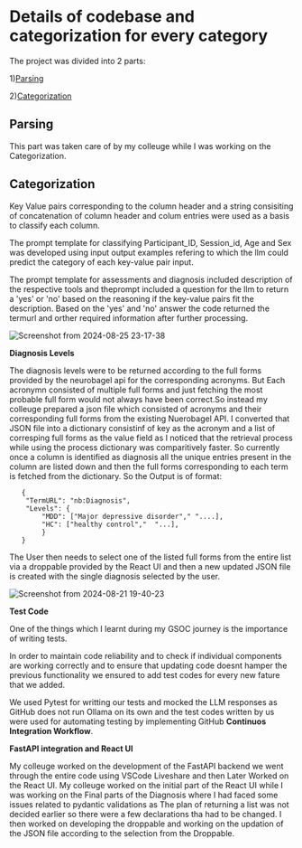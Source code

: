 # Details of codebase and categorization for every category

The project was divided into 2 parts:

1)[Parsing](#parsing)

2)[Categorization](#categorization)


## Parsing

This part was taken care of by my colleuge while I was working on the Categorization.

## Categorization

Key Value pairs corresponding to the column header and a string consisiting of concatenation of column header and colum entries were used as a basis to classify each column.

The prompt template for classifying Participant_ID, Session_id, Age and Sex was developed using input output examples refering to which the llm could predict the category of each key-value pair input.

The prompt template for assessments and diagnosis included description of the respective tools and theprompt included a question for the llm to return a 'yes' or 'no' based on the reasoning if the key-value pairs fit the description.
Based on the 'yes' and 'no' answer the code returned the termurl and orther required information after further processing.

![Screenshot from 2024-08-25 23-17-38](https://github.com/user-attachments/assets/c7d3812c-43f0-4598-9fb6-18697ac87ea4)

**Diagnosis Levels**

The diagnosis levels were to be returned according to the full forms provided by the neurobagel api for the corresponding acronyms. But Each acronymn consisted of multiple full forms and just fetching the most probable full form would not always have been correct.So instead my colleuge prepared a json file which consisted of acronyms and their corresponding full forms from the existing Nuerobagel API. I converted that JSON file into a dictionary consistinf of key as the acronym and a list of corresping full forms as the value field as I noticed that the retrieval process while using the process dictionary was comparitively faster. So currently once a column is identified as diagnosis all the unique entries present in the column are listed down and then the full forms corresponding to each term is fetched from the dictionary. So the Output is of format:

```
   {
    "TermURL": "nb:Diagnosis",
    "Levels": {
        "MDD": ["Major depressive disorder"," "....],
        "HC": ["healthy control","  "...],
        }
   }

```

The User then needs to select one of the listed full forms from the entire list via a droppable provided by the React UI and then a new updated JSON file is created with the single diagnosis selected by the user.

![Screenshot from 2024-08-21 19-40-23](https://github.com/user-attachments/assets/8ffd3edc-1ed3-406a-ac09-a47052443178)


**Test Code**

One of the things which I learnt during my GSOC journey is the importance of writing tests.

In order to maintain code reliability and to check if individual components are working correctly and to ensure that updating code doesnt hamper the previous functionality we ensured to add test codes for every new fature that we added. 

We used Pytest for writting our tests and mocked the LLM responses as GitHub does not run Ollama on its own and the test codes written by us were used for automating testing by implementing GitHub **Continuos Integration Workflow**.

**FastAPI integration and React UI**

My colleuge worked on the development of the FastAPI backend we went through the entire code using VSCode Liveshare and then Later Worked on the React UI. My colleuge worked on the initial part of the React UI while I was working on the Final parts of the Diagnosis where I had faced some issues related to pydantic validations as The plan of returning a list was not decided earlier so there were a few declarations tha had to be changed. I then worked on developing the droppable and working on the updation of the JSON file according to the selection from the Droppable.
